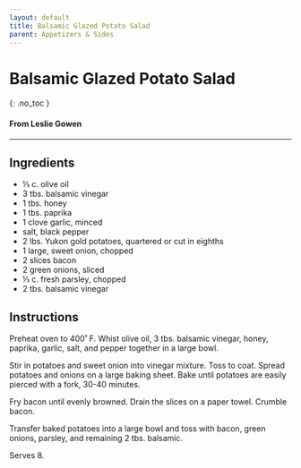 ```yaml
---
layout: default
title: Balsamic Glazed Potato Salad
parent: Appetizers & Sides
---
```


# Balsamic Glazed Potato Salad
{: .no_toc }
#### From Leslie Gowen

---

## Ingredients
<ul>
	<li>⅓ c. olive oil</li>
	<li>3 tbs. balsamic vinegar</li>
	<li>1 tbs. honey</li>
	<li>1 tbs. paprika</li>
	<li>1 clove garlic, minced</li>
	<li>salt, black pepper</li>
	<li>2 lbs. Yukon gold potatoes, quartered or cut in eighths</li>
	<li>1 large, sweet onion, chopped</li>
	<li>2 slices bacon</li>
	<li>2 green onions, sliced</li>
	<li>⅓ c. fresh parsley, chopped</li>
	<li>2 tbs. balsamic vinegar</li>
</ul>

## Instructions
Preheat oven to 400˚ F. Whist olive oil, 3 tbs. balsamic vinegar, honey, paprika, garlic, salt, and pepper together in a large bowl.

Stir in potatoes and sweet onion into vinegar mixture. Toss to coat. Spread potatoes and onions on a large baking sheet. Bake until potatoes are easily pierced with a fork, 30-40 minutes.

Fry bacon until evenly browned. Drain the slices on a paper towel. Crumble bacon.

Transfer baked potatoes into a large bowl and toss with bacon, green onions, parsley, and remaining 2 tbs. balsamic.

Serves 8.